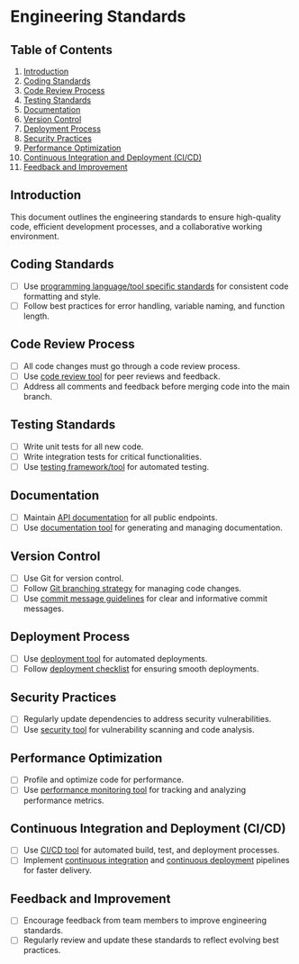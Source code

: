 # Engineering Standards

## Table of Contents
1. [Introduction](#introduction)
2. [Coding Standards](#coding-standards)
3. [Code Review Process](#code-review-process)
4. [Testing Standards](#testing-standards)
5. [Documentation](#documentation)
6. [Version Control](#version-control)
7. [Deployment Process](#deployment-process)
8. [Security Practices](#security-practices)
9. [Performance Optimization](#performance-optimization)
10. [Continuous Integration and Deployment (CI/CD)](#continuous-integration-and-deployment-cicd)
11. [Feedback and Improvement](#feedback-and-improvement)

## Introduction
This document outlines the engineering standards to ensure high-quality code, efficient development processes, and a collaborative working environment.

## Coding Standards
- [ ] Use [programming language/tool specific standards](#) for consistent code formatting and style.
- [ ] Follow best practices for error handling, variable naming, and function length.

## Code Review Process
- [ ] All code changes must go through a code review process.
- [ ] Use [code review tool](#) for peer reviews and feedback.
- [ ] Address all comments and feedback before merging code into the main branch.

## Testing Standards
- [ ] Write unit tests for all new code.
- [ ] Write integration tests for critical functionalities.
- [ ] Use [testing framework/tool](#) for automated testing.

## Documentation
- [ ] Maintain [API documentation](#) for all public endpoints.
- [ ] Use [documentation tool](#) for generating and managing documentation.

## Version Control
- [ ] Use Git for version control.
- [ ] Follow [Git branching strategy](#) for managing code changes.
- [ ] Use [commit message guidelines](#) for clear and informative commit messages.

## Deployment Process
- [ ] Use [deployment tool](#) for automated deployments.
- [ ] Follow [deployment checklist](#) for ensuring smooth deployments.

## Security Practices
- [ ] Regularly update dependencies to address security vulnerabilities.
- [ ] Use [security tool](#) for vulnerability scanning and code analysis.

## Performance Optimization
- [ ] Profile and optimize code for performance.
- [ ] Use [performance monitoring tool](#) for tracking and analyzing performance metrics.

## Continuous Integration and Deployment (CI/CD)
- [ ] Use [CI/CD tool](#) for automated build, test, and deployment processes.
- [ ] Implement [continuous integration](#) and [continuous deployment](#) pipelines for faster delivery.

## Feedback and Improvement
- [ ] Encourage feedback from team members to improve engineering standards.
- [ ] Regularly review and update these standards to reflect evolving best practices.
